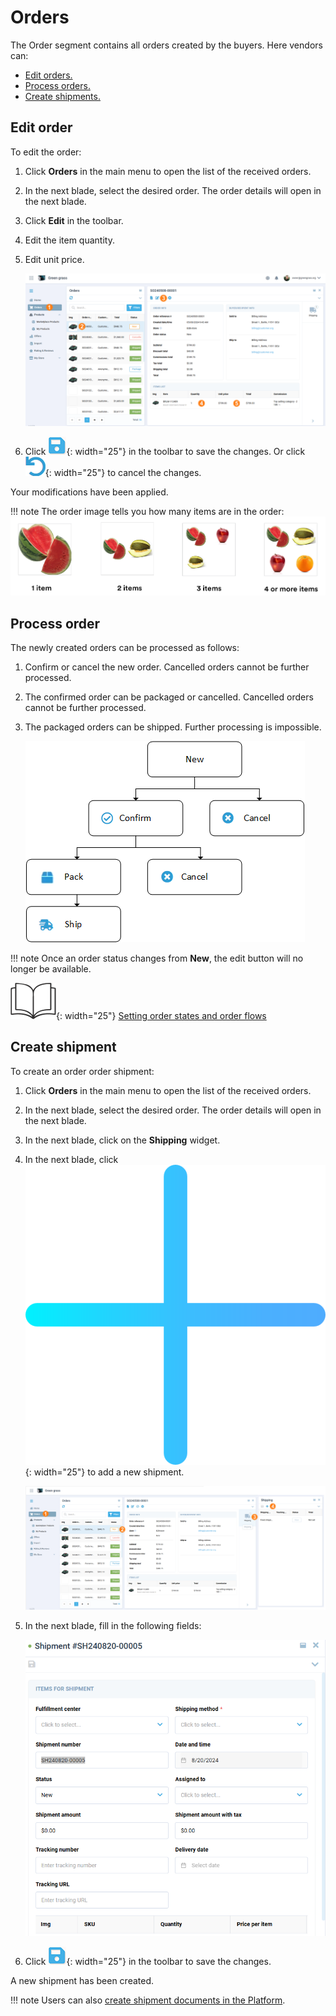 # Orders

The Order segment contains all orders created by the buyers. Here vendors can:

* [Edit orders.](orders.md#edit-order)
* [Process orders.](orders.md#process-order) 
* [Create shipments.](orders.md#create-shipment)

## Edit order

To edit the order:

1. Click **Orders** in the main menu to open the list of the received orders.
1. In the next blade, select the desired order. The order details will open in the next blade.
1. Click **Edit** in the toolbar.
1. Edit the item quantity.
1. Edit unit price.

    ![Edit order](media/edit-order.png)

1. Click ![Floppy](media/floppy.png){: width="25"} in the toolbar to save the changes. Or click ![Cancel](media/cancel-changes.png){: width="25"} to cancel the changes.

Your modifications have been applied. 

!!! note
    The order image tells you how many items are in the order:
    ![Number of items in order](media/marketplace-items.png)

## Process order

The newly created orders can be processed as follows:

1. Confirm or cancel the new order. Cancelled orders cannot be further processed.
1. The confirmed order can be packaged or cancelled. Cancelled orders cannot be further processed.
1. The packaged orders can be shipped. Further processing is impossible.

    ![Statuses](media/order-statuses.png)

!!! note
    Once an order status changes from **New**, the edit button will no longer be available.

![Readmore](media/readmore.png){: width="25"} [Setting order states and order flows](../Operator-portal/state-machines.md)


## Create shipment

To create an order order shipment:

1. Click **Orders** in the main menu to open the list of the received orders.
1. In the next blade, select the desired order. The order details will open in the next blade.
1. In the next blade, click on the **Shipping** widget.
1. In the next blade, click ![Plus](media/plus.png){: width="25"} to add a new shipment.

    ![Create shipment](media/create-shipping.png)

1. In the next blade, fill in the following fields:

    ![Shipment doc fields](media/shipment-doc-fields.png)

1. Click ![Floppy](media/floppy.png){: width="25"} in the toolbar to save the changes.

A new shipment has been created.

!!! note
    Users can also [create shipment documents in the Platform](../../../../platform/user-guide/order-management/managing-documents#create-shipment-documents).

